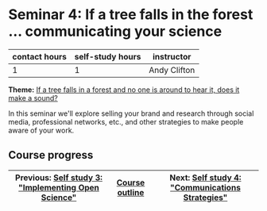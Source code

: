 # Seminar 4: If a tree falls in the forest … communicating your science

| contact hours | self-study hours | instructor |
|---|---|---|
| 1 | 1 | Andy Clifton |

**Theme:** [If a tree falls in a forest and no one is around to hear it, does it make a sound?](https://en.wikipedia.org/wiki/If_a_tree_falls_in_a_forest)

In this seminar we'll explore selling your brand and research through social media, professional networks, etc., and other strategies to make people aware of your work.

## Course progress
| Previous: [Self study 3: "Implementing Open Science"](selfstudy3.md) | [Course outline](OpenScienceTrainingCourse#course-outline) | Next: [Self study 4: "Communications Strategies"](selfstudy4.md) |
| -- | -- | -- |

